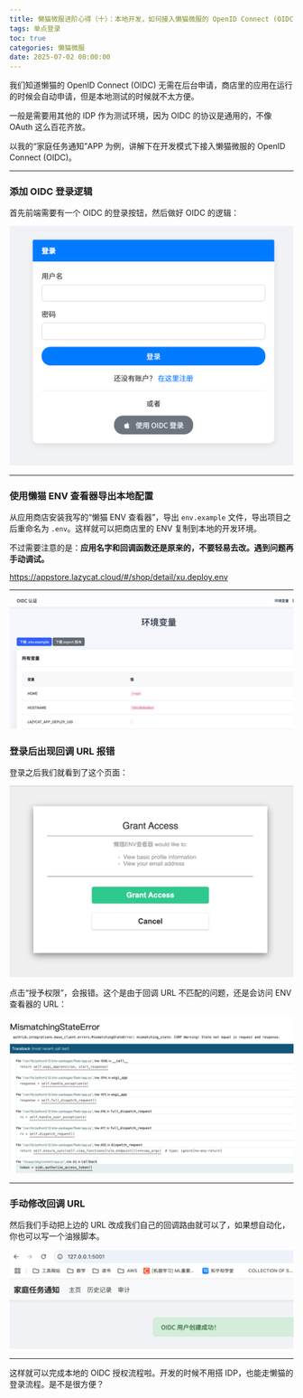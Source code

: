 ```yaml
---
title: 懒猫微服进阶心得（十）：本地开发，如何接入懒猫微服的 OpenID Connect (OIDC)
tags: 单点登录
toc: true
categories: 懒猫微服
date: 2025-07-02 00:00:00
---
```


我们知道懒猫的 OpenID Connect (OIDC) 无需在后台申请，商店里的应用在运行的时候会自动申请，但是本地测试的时候就不太方便。

一般是需要用其他的 IDP 作为测试环境，因为 OIDC 的协议是通用的，不像 OAuth 这么百花齐放。

以我的“家庭任务通知”APP 为例，讲解下在开发模式下接入懒猫微服的 OpenID Connect (OIDC)。

---

### 添加 OIDC 登录逻辑

首先前端需要有一个 OIDC 的登录按钮，然后做好 OIDC 的逻辑：

![image-20250626104429835](https://raw.githubusercontent.com/cloudsmithy/picgo-imh/master/image-20250626104429835.png)

---

### 使用懒猫 ENV 查看器导出本地配置

从应用商店安装我写的“懒猫 ENV 查看器”，导出 `env.example` 文件，导出项目之后重命名为 `.env`。这样就可以把商店里的 ENV 复制到本地的开发环境。

不过需要注意的是：**应用名字和回调函数还是原来的，不要轻易去改。遇到问题再手动调试。**

https://appstore.lazycat.cloud/#/shop/detail/xu.deploy.env

---

![Snipaste_2025-06-26_13-41-30](https://raw.githubusercontent.com/cloudsmithy/picgo-imh/master/Snipaste_2025-06-26_13-41-30.png)

### 登录后出现回调 URL 报错

登录之后我们就看到了这个页面：

![image-20250626104445501](https://raw.githubusercontent.com/cloudsmithy/picgo-imh/master/image-20250626104445501.png)

点击“授予权限”，会报错。这个是由于回调 URL 不匹配的问题，还是会访问 ENV 查看器的 URL：

![image-20250626104502680](https://raw.githubusercontent.com/cloudsmithy/picgo-imh/master/image-20250626104502680.png)

---

### 手动修改回调 URL

然后我们手动把上边的 URL 改成我们自己的回调路由就可以了，如果想自动化，你也可以写一个油猴脚本。

![image-20250626104618044](https://raw.githubusercontent.com/cloudsmithy/picgo-imh/master/image-20250626104618044.png)

---

这样就可以完成本地的 OIDC 授权流程啦。开发的时候不用搭 IDP，也能走懒猫的登录流程。是不是很方便？
